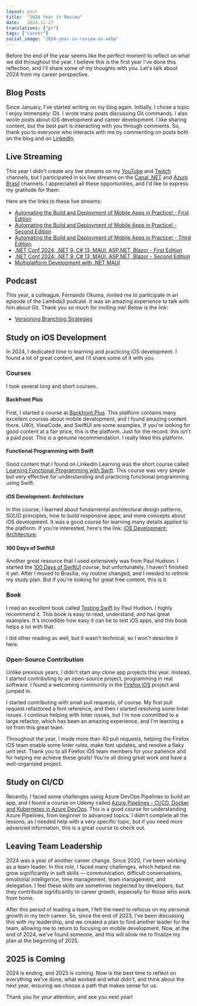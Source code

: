 ```yaml
---
layout: post
title:  "2024 Year in Review"
date:   2024-12-27
translations: ["pt"]
tags: ["career"]
social_image: "2024-year-in-review.en.webp"
---
```


<p class="intro"><span class="dropcap">B</span>efore the end of the year seems like the perfect moment to reflect on what we did throughout the year. I believe this is the first year I've done this reflection, and I'll share some of my thoughts with you. Let's talk about 2024 from my career perspective.</p>

## Blog Posts

Since January, I've started writing on my blog again. Initially, I chose a topic I enjoy immensely: Git. I wrote many posts discussing Git commands. I also wrote posts about iOS development and career development. I like sharing content, but the best part is interacting with you through comments. So, thank you to everyone who interacts with me by commenting on posts both on the blog and on [LinkedIn][my_linkedin].

## Live Streaming

This year I didn't create any live streams on my [YouTube][my_youtube] and [Twitch][my_twitch] channels, but I participated in six live streams on the [Canal .NET][canal_dotnet] and [Azure Brasil][azure_brasil] channels. I appreciated all these opportunities, and I'd like to express my gratitude for them.

Here are the links to these live streams:

- [Automating the Build and Deployment of Mobile Apps in Practice! - First Edition][live_1]
- [Automating the Build and Deployment of Mobile Apps in Practice! - Second Edition][live_2]
- [Automating the Build and Deployment of Mobile Apps in Practice! - Third Edition][live_3]
- [.NET Conf 2024: .NET 9, C# 13, MAUI, ASP.NET, Blazor - First Edition][live_4]
- [.NET Conf 2024: .NET 9, C# 13, MAUI, ASP.NET, Blazor - Second Edition][live_5]
- [Multiplatform Development with .NET MAUI][live_6]

## Podcast

This year, a colleague, Fernando Okuma, invited me to participate in an episode of the Lambda3 podcast. It was an amazing experience to talk with him about Git. Thank you so much for inviting me! Below is the link:

- [Versioning Branching Strategies][podcast_1]

## Study on iOS Development

In 2024, I dedicated time to learning and practicing iOS development. I found a lot of great content, and I'll share some of it with you.

### Courses

I took several long and short courses.

#### Backfront Plus

First, I started a course at [Backfront Plus][backfront_plus]. This platform contains many excellent courses about mobile development, and I found amazing content there. UIKit, ViewCode, and SwiftUI are some examples. If you're looking for good content at a fair price, this is the platform. Just for the record: this isn't a paid post. This is a genuine recommendation. I really liked this platform.

#### Functional Programming with Swift

Good content that I found on LinkedIn Learning was the short course called [Learning Functional Programming with Swift][learning_functional_programming_with_swift]. This course was very simple but very effective for understanding and practicing functional programming using Swift.

#### iOS Development: Architecture

In this course, I learned about fundamental architectural design patterns, SOLID principles, how to build responsive apps, and more concepts about iOS development. It was a good course for learning many details applied to the platform. If you're interested, here's the link: [iOS Development: Architecture][ios_development_architecture].

#### 100 Days of SwiftUI

Another great resource that I used extensively was from Paul Hudson. I started the [100 Days of SwiftUI][100_days_of_swiftui] course, but unfortunately, I haven't finished it yet. After I moved to Brasília, my routine changed, and I needed to rethink my study plan. But if you're looking for great free content, this is it.

### Book

I read an excellent book called [Testing Swift][testing_swift] by Paul Hudson. I highly recommend it. This book is easy to read, understand, and has great examples. It's incredible how easy it can be to test iOS apps, and this book helps a lot with that.

I did other reading as well, but it wasn't technical, so I won't describe it here.

### Open-Source Contribution

Unlike previous years, I didn't start any clone app projects this year. Instead, I started contributing to an open-source project, programming in real software. I found a welcoming community in the [Firefox iOS][firefox_ios] project and jumped in.

I started contributing with small pull requests, of course. My first pull request refactored a font reference, and then I started resolving some linter issues.  I continue helping with linter issues, but I'm now committed to a large refactor, which has been an amazing experience, and I'm learning a lot from this great team.

Throughout the year, I made more than 40 pull requests, helping the Firefox iOS team enable some linter rules, make font updates, and resolve a flaky unit test.  Thank you to all Firefox iOS team members for your patience and for helping me achieve these goals! You're all doing great work and have a well-organized project.

## Study on CI/CD

Recently, I faced some challenges using Azure DevOps Pipelines to build an app, and I found a course on Udemy called [Azure Pipelines - CI/CD, Docker and Kubernetes in Azure DevOps][azure_pipelines]. This is a good course for understanding Azure Pipelines, from beginner to advanced topics.  I didn't complete all the lessons, as I needed help with a very specific topic, but if you need more advanced information, this is a great course to check out.

## Leaving Team Leadership

2024 was a year of another career change. Since 2020, I've been working as a team leader.  In this role, I faced many challenges, which helped me grow significantly in soft skills — communication, difficult conversations, emotional intelligence, time management, team management, and delegation. I feel these skills are sometimes neglected by developers, but they contribute significantly to career growth, especially for those who work from home.

After this period of leading a team, I felt the need to refocus on my personal growth in my tech career. So, since the end of 2023, I've been discussing this with my leadership, and we created a plan to find another leader for the team, allowing me to return to focusing on mobile development.  Now, at the end of 2024, we've found someone, and this will allow me to finalize my plan at the beginning of 2025.

## 2025 is Coming

2024 is ending, and 2025 is coming. Now is the best time to reflect on everything we've done, what worked and what didn't, and think about the next year, ensuring we choose a path that makes sense for us.

Thank you for your attention, and see you next year!

[my_youtube]: https://www.youtube.com/ionixjunior
[my_twitch]: https://www.twitch.tv/ionixjunior
[my_linkedin]: https://www.linkedin.com/in/ionixjunior/
[canal_dotnet]: https://www.youtube.com/@CanalDotNET
[azure_brasil]: https://www.youtube.com/@azurebrasilcloud
[backfront_plus]: https://backfront.com.br/backfront-plus
[100_days_of_swiftui]: https://www.hackingwithswift.com/100/swiftui
[azure_pipelines]: https://www.udemy.com/course/azurepipelines/
[firefox_ios]: https://github.com/mozilla-mobile/firefox-ios
[live_1]: https://www.youtube.com/watch?v=CLFaMNJRChk
[live_2]: https://www.youtube.com/watch?v=ZfjvroVEa_s
[live_3]: https://www.youtube.com/watch?v=pOrzMb-YXFM
[live_4]: https://www.youtube.com/watch?v=qic347r3R2A
[live_5]: https://www.youtube.com/watch?v=o4GBUUMnedg
[live_6]: https://www.youtube.com/watch?v=i6Ef-ex7-3s
[podcast_1]: https://tivit.com/podcast/podcast-401/
[testing_swift]: https://www.hackingwithswift.com/store/testing-swift
[learning_functional_programming_with_swift]: https://www.linkedin.com/learning/learning-functional-programming-with-swift/welcome
[ios_development_architecture]: https://www.linkedin.com/learning/ios-development-architecture/the-value-in-architecting-your-apps